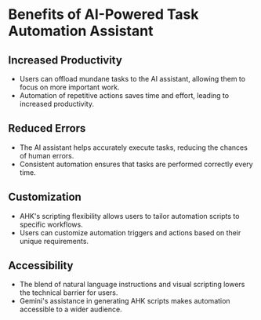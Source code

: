 # Benefits of AI-Powered Task Automation Assistant

## Increased Productivity
- Users can offload mundane tasks to the AI assistant, allowing them to focus on more important work.
- Automation of repetitive actions saves time and effort, leading to increased productivity.

## Reduced Errors
- The AI assistant helps accurately execute tasks, reducing the chances of human errors.
- Consistent automation ensures that tasks are performed correctly every time.

## Customization
- AHK's scripting flexibility allows users to tailor automation scripts to specific workflows.
- Users can customize automation triggers and actions based on their unique requirements.

## Accessibility
- The blend of natural language instructions and visual scripting lowers the technical barrier for users.
- Gemini's assistance in generating AHK scripts makes automation accessible to a wider audience.

